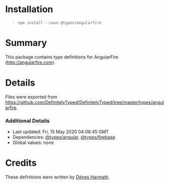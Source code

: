 # Installation
> `npm install --save @types/angularfire`

# Summary
This package contains type definitions for AngularFire (http://angularfire.com).

# Details
Files were exported from https://github.com/DefinitelyTyped/DefinitelyTyped/tree/master/types/angularfire.

### Additional Details
 * Last updated: Fri, 15 May 2020 04:08:45 GMT
 * Dependencies: [@types/angular](https://npmjs.com/package/@types/angular), [@types/firebase](https://npmjs.com/package/@types/firebase)
 * Global values: none

# Credits
These definitions were written by [Dénes Harmath](https://github.com/thSoft).
